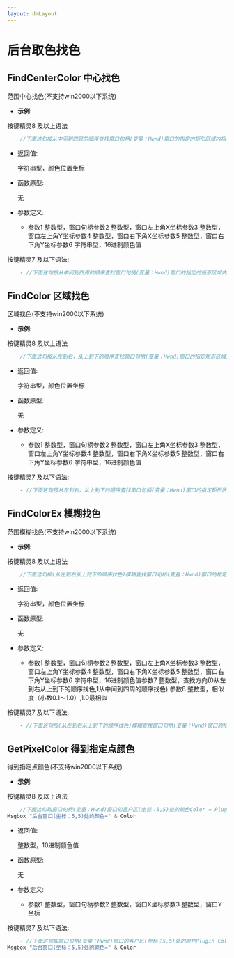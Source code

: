 ```yaml
---
layout: dmLayout
---    
```


# 后台取色找色


##  FindCenterColor 中心找色

范围中心找色(不支持win2000以下系统)

- **示例**:

按键精灵8 及以上语法
```js
    //下面这句按从中间到四周的顺序查找窗口句柄(变量：Hwnd)窗口的指定的矩形区域内指定颜色XY = Plugin.Bkgnd.FindCenterColor(Hwnd, 0, 0, 20, 20, "FFFFFF")//下面这句用于分割字符串,将横坐标和纵坐标分成两个字符串dim MyArray MyArray = Split(XY, "|")//下面这句将字符串转换成数值X = Clng(MyArray(0)): Y = Clng(MyArray(1)) Msgbox "后台窗口颜色X坐标="& X & " Y坐标=" & Y 

```

- 返回值: 

    字符串型，颜色位置坐标

- 函数原型:

    无

- 参数定义:

    - 参数1 整数型，窗口句柄参数2 整数型，窗口左上角X坐标参数3 整数型，窗口左上角Y坐标参数4 整数型，窗口右下角X坐标参数5 整数型，窗口右下角Y坐标参数6 字符串型，16进制颜色值



按键精灵7 及以下语法:

```js
    - //下面这句按从中间到四周的顺序查找窗口句柄(变量：Hwnd)窗口的指定的矩形区域内指定颜色Plugin XY = Bkgnd.FindCenterColor(Hwnd, 0, 0, 20, 20, "FFFFFF")//下面这句用于分割字符串,将横坐标和纵坐标分成两个字符串MyArray = Split(XY, "|")//下面这句将字符串转换成数值X = Clng(MyArray(0)): Y = Clng(MyArray(1)) Msgbox "后台窗口颜色X坐标="& X & " Y坐标=" & Y 
```




##  FindColor 区域找色

区域找色(不支持win2000以下系统)

- **示例**:

按键精灵8 及以上语法
```js
    //下面这句按从左到右，从上到下的顺序查找窗口句柄(变量：Hwnd)窗口的指定矩形区域内指定颜色XY = Plugin.Bkgnd.FindColor(Hwnd, 0, 0, 20, 20, "FFFFFF")//下面这句用于分割字符串,将横坐标和纵坐标分成两个字符串dim MyArray MyArray = Split(XY, "|")//下面这句将字符串转换成数值X = Clng(MyArray(0)): Y = Clng(MyArray(1)) Msgbox "后台窗口颜色X坐标="& X & " Y坐标=" & Y 

```

- 返回值: 

    字符串型，颜色位置坐标

- 函数原型:

    无

- 参数定义:

    - 参数1 整数型，窗口句柄参数2 整数型，窗口左上角X坐标参数3 整数型，窗口左上角Y坐标参数4 整数型，窗口右下角X坐标参数5 整数型，窗口右下角Y坐标参数6 字符串型，16进制颜色值



按键精灵7 及以下语法:

```js
    - //下面这句按从左到右，从上到下的顺序查找窗口句柄(变量：Hwnd)窗口的指定矩形区域内指定颜色Plugin XY = Bkgnd.FindColor(Hwnd, 0, 0, 20, 20, "FFFFFF")//下面这句用于分割字符串,将横坐标和纵坐标分成两个字符串MyArray = Split(XY, "|")//下面这句将字符串转换成数值X = Clng(MyArray(0)): Y = Clng(MyArray(1)) Msgbox "后台窗口颜色X坐标="& X & " Y坐标=" & Y 
```




##  FindColorEx 模糊找色

范围模糊找色(不支持win2000以下系统)

- **示例**:

按键精灵8 及以上语法
```js
    //下面这句按(从左到右从上到下的顺序找色)模糊查找窗口句柄(变量：Hwnd)窗口的指定矩形区域内指定颜色XY = Plugin.Bkgnd.FindColorEx(Hwnd, 0, 0, 20, 20, "FFFFFF", 0, 0.9)//下面这句用于分割字符串dim MyArray MyArray = Split(XY, "|")//下面这句将字符串转换成数值X = Clng(MyArray(0)): Y = Clng(MyArray(1)) Msgbox "后台窗口颜色X坐标="& X & " Y坐标=" & Y 

```

- 返回值: 

    字符串型，颜色位置坐标

- 函数原型:

    无

- 参数定义:

    - 参数1 整数型，窗口句柄参数2 整数型，窗口左上角X坐标参数3 整数型，窗口左上角Y坐标参数4 整数型，窗口右下角X坐标参数5 整数型，窗口右下角Y坐标参数6 字符串型，16进制颜色值参数7 整数型，查找方向(0从左到右从上到下的顺序找色,1从中间到四周的顺序找色) 参数8 整数型，相似度（小数0.1～1.0）,1.0最相似



按键精灵7 及以下语法:

```js
    - //下面这句按(从左到右从上到下的顺序找色)模糊查找窗口句柄(变量：Hwnd)窗口的指定矩形区域内指定颜色Plugin XY = Bkgnd.FindColorEx(Hwnd, 0, 0, 20, 20, "FFFFFF", 0, 0.9)//下面这句用于分割字符串MyArray = Split(XY, "|")//下面这句将字符串转换成数值X = Clng(MyArray(0)): Y = Clng(MyArray(1)) Msgbox "后台窗口颜色X坐标="& X & " Y坐标=" & Y 
```




##  GetPixelColor 得到指定点颜色

得到指定点颜色(不支持win2000以下系统)

- **示例**:

按键精灵8 及以上语法
```js
    //下面这句取窗口句柄(变量：Hwnd)窗口的客户区(坐标：5,5)处的颜色Color = Plugin.BkgndColor.GetPixelColor(Hwnd, 5,5)
Msgbox "后台窗口(坐标：5,5)处的颜色=" & Color 

```

- 返回值: 

    整数型，10进制颜色值

- 函数原型:

    无

- 参数定义:

    - 参数1 整数型，窗口句柄参数2 整数型，窗口X坐标参数3 整数型，窗口Y坐标



按键精灵7 及以下语法:

```js
    - //下面这句取窗口句柄(变量：Hwnd)窗口的客户区(坐标：5,5)处的颜色Plugin Color = BkgndColor.GetPixelColor(Hwnd, 5,5)
Msgbox "后台窗口(坐标：5,5)处的颜色=" & Color 
```



